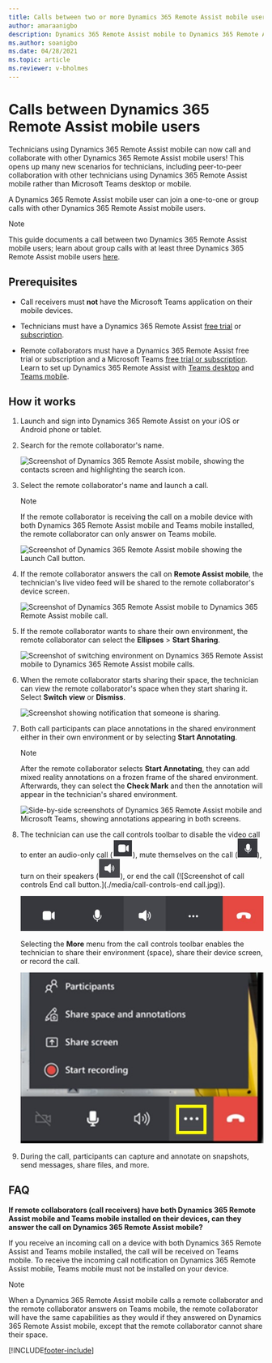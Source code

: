 ```yaml
---
title: Calls between two or more Dynamics 365 Remote Assist mobile users
author: amaraanigbo
description: Dynamics 365 Remote Assist mobile to Dynamics 365 Remote Assist mobile calling  
ms.author: soanigbo
ms.date: 04/28/2021
ms.topic: article
ms.reviewer: v-bholmes
---
```


# Calls between Dynamics 365 Remote Assist mobile users

Technicians using Dynamics 365 Remote Assist mobile can now call and collaborate with other Dynamics 365 Remote Assist mobile users! This opens up many new scenarios for technicians, including peer-to-peer collaboration with other technicians using Dynamics 365 Remote Assist mobile rather than Microsoft Teams desktop or mobile.

A Dynamics 365 Remote Assist mobile user can join a one-to-one or group calls with other Dynamics 365 Remote Assist mobile users. 

> [!NOTE]
> This guide documents a call between two Dynamics 365 Remote Assist mobile users; learn about group calls with at least three Dynamics 365 Remote Assist mobile users [here](group-calling.md).

## Prerequisites

- Call receivers must **not** have the Microsoft Teams application on their mobile devices. 

- Technicians must have a Dynamics 365 Remote Assist [free trial](../try-remote-assist.md) or [subscription](../buy-remote-assist.md).

- Remote collaborators must have a Dynamics 365 Remote Assist free trial or subscription and a Microsoft Teams [free trial or subscription](https://www.microsoft.com/microsoft-365/microsoft-teams/group-chat-software). Learn to set up Dynamics 365 Remote Assist with [Teams desktop](../teams-pc-all.md) and [Teams mobile](../teams-mobile-all.md).

## How it works

1. Launch and sign into Dynamics 365 Remote Assist on your iOS or Android phone or tablet.

2. Search for the remote collaborator's name.

    ![Screenshot of Dynamics 365 Remote Assist mobile, showing the contacts screen and highlighting the search icon.](./media/calls_2.png "Search")

3. Select the remote collaborator's name and launch a call.

   > [!NOTE]
   > If the remote collaborator is receiving the call on a mobile device with both Dynamics 365 Remote Assist mobile and Teams mobile installed, the remote collaborator can only answer on Teams mobile. 

    ![Screenshot of Dynamics 365 Remote Assist mobile showing the Launch Call button.](./media/calls_3.png)

4. If the remote collaborator answers the call on **Remote Assist mobile**, the technician's live video feed will be shared to the remote collaborator's device screen.

    ![Screenshot of Dynamics 365 Remote Assist mobile to Dynamics 365 Remote Assist mobile call.](./media/ram-ram_toolbar.png)

5. If the remote collaborator wants to share their own environment, the remote collaborator can select the **Ellipses** > **Start Sharing**.

    ![Screenshot of switching environment on Dynamics 365 Remote Assist mobile to Dynamics 365 Remote Assist mobile calls.](./media/spectator-ram-ram.png)

6. When the remote collaborator starts sharing their space, the technician can view the remote collaborator's space when they start sharing it. Select **Switch view** or **Dismiss**.

    ![Screenshot showing notification that someone is sharing.](./media/notif-started-sharing.png "View others' space")

7. Both call participants can place annotations in the shared environment either in their own environment or by selecting **Start Annotating**. 

    > [!NOTE] 
    > After the remote collaborator selects **Start Annotating**, they can add mixed reality annotations on a frozen frame of the shared environment. Afterwards, they can select the **Check Mark** and then the annotation will appear in the technician's shared environment.

    ![Side-by-side screenshots of Dynamics 365 Remote Assist mobile and Microsoft Teams, showing annotations appearing in both screens.](./media/ram-ram-remote-collab.png "Place Annotations")

8. The technician can use the call controls toolbar to disable the video call to enter an audio-only call (![Screenshot of call controls Video button.](./media/call-controls-video.jpg)), mute themselves on the call (![Screenshot of call controls Mute button.](./media/call-controls-mute.jpg)), turn on their speakers (![Screenshot of call controls Speakers button.](./media/call-controls-speakers.jpg)), or end the call (![Screenshot of call controls End call button.](./media/call-controls-end call.jpg)). 

    ![Screenshot of the Dynamics 365 Remote Assist call controls toolbar.](./media/call-controls-1.jpg)
    
    Selecting the **More** menu from the call controls toolbar enables the technician to share their environment (space), share their device screen, or record the call.
    
    ![Screenshot of the Dynamics 365 Remote Assist call controls toolbar with More menu highlighted and opened.](./media/call-controls-more-menu.jpg)

9. During the call, participants can capture and annotate on snapshots, send messages, share files, and more.

## FAQ 

**If remote collaborators (call receivers) have both Dynamics 365 Remote Assist mobile and Teams mobile installed on their devices, can they answer the call on Dynamics 365 Remote Assist mobile?** 

If you receive an incoming call on a device with both Dynamics 365 Remote Assist and Teams mobile installed, the call will be received on Teams mobile. To receive the incoming call notification on Dynamics 365 Remote Assist mobile, Teams mobile must not be installed on your device.

> [!NOTE] 
> When a Dynamics 365 Remote Assist mobile calls a remote collaborator and the remote collaborator answers on Teams mobile, the remote collaborator will have the same capabilities as they would if they answered on Dynamics 365 Remote Assist mobile, except that the remote collaborator cannot share their space.


[!INCLUDE[footer-include](../../includes/footer-banner.md)]
